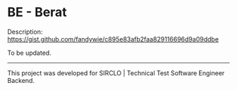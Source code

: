 # BE - Berat

Description: https://gist.github.com/fandywie/c895e83afb2faa829116696d9a09ddbe

To be updated.

---

This project was developed for SIRCLO | Technical Test Software Engineer Backend.